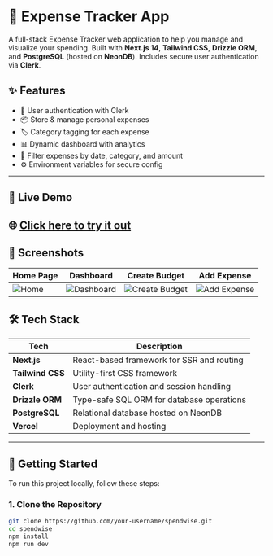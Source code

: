 # 💸 Expense Tracker App

A full-stack Expense Tracker web application to help you manage and visualize your spending. Built with **Next.js 14**, **Tailwind CSS**, **Drizzle ORM**, and **PostgreSQL** (hosted on **NeonDB**). Includes secure user authentication via **Clerk**.

## ✨ Features

- 🔐 User authentication with Clerk
- 📦 Store & manage personal expenses
- 🏷️ Category tagging for each expense
- 📊 Dynamic dashboard with analytics
- 🔎 Filter expenses by date, category, and amount
- ⚙️ Environment variables for secure config

---

## 🔗 Live Demo

🌐 **[Click here to try it out](https://spend-wise-weld.vercel.app/)**  
---


## 📸 Screenshots

| Home Page | Dashboard | Create Budget | Add Expense |
|-----------|-----------|----------------|-------------|
| ![Home](./public/screenshots/home.png) | ![Dashboard](./public/screenshots/dashboard.png) | ![Create Budget](./public/screenshots/create-budget.png) | ![Add Expense](./public/screenshots/add-expense.png) |


## 🛠️ Tech Stack

| Tech             | Description                                |
|------------------|--------------------------------------------|
| **Next.js**      | React-based framework for SSR and routing  |
| **Tailwind CSS** | Utility-first CSS framework                |
| **Clerk**        | User authentication and session handling   |
| **Drizzle ORM**  | Type-safe SQL ORM for database operations  |
| **PostgreSQL**   | Relational database hosted on NeonDB       |
| **Vercel**       | Deployment and hosting                     |

---


## 🧰 Getting Started

To run this project locally, follow these steps:

### 1. **Clone the Repository**

```bash
git clone https://github.com/your-username/spendwise.git
cd spendwise
npm install
npm run dev

